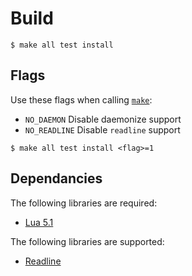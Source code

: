 # Build
```
$ make all test install
```

## Flags
Use these flags when calling [`make`](../Makefile):

* `NO_DAEMON`   Disable daemonize support
* `NO_READLINE` Disable `readline` support

```
$ make all test install <flag>=1
```

## Dependancies
The following libraries are required:

* [Lua 5.1](https://www.lua.org)

The following libraries are supported:

* [Readline](https://cnswww.cns.cwru.edu/php/chet/readline/rltop.html)
